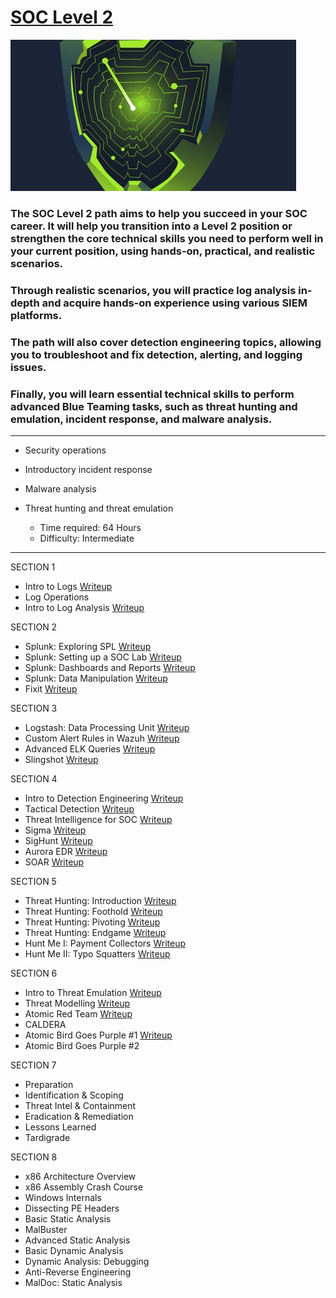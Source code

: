 # [SOC Level 2](https://tryhackme.com/path-action/soclevel2/join)
 
![Image not set yet](https://github.com/C3LKO/TryHackMe/blob/master/Assets/SOC%20Level%202.jpg)

### The SOC Level 2 path aims to help you succeed in your SOC career. It will help you transition into a Level 2 position or strengthen the core technical skills you need to perform well in your current position, using hands-on, practical, and realistic scenarios.

### Through realistic scenarios, you will practice log analysis in-depth and acquire hands-on experience using various SIEM platforms. 
### The path will also cover detection engineering topics, allowing you to troubleshoot and fix detection, alerting, and logging issues. 
### Finally, you will learn essential technical skills to perform advanced Blue Teaming tasks, such as threat hunting and emulation, incident response, and malware analysis.

----

  - Security operations
  - Introductory incident response
  - Malware analysis
  - Threat hunting and threat emulation

    - Time required: 64 Hours
    - Difficulty: Intermediate
   
----     

SECTION 1

   - Intro to Logs <a href="https://medium.com/@joseruizsec/soc-analyst-level-2-tryhackme-log-analysis-intro-to-logs-b7b2bfbc66b5" target="_blank">Writeup</a>
   - Log Operations
   - Intro to Log Analysis <a href="https://medium.com/@igor670/tryhackme-intro-to-log-analysis-walkthrough-5a9a51911c76" target="_blank">Writeup</a>

SECTION 2

   - Splunk: Exploring SPL <a href="https://sibermetin.com/splunk-exploring-spl" target="_blank">Writeup</a>
   - Splunk: Setting up a SOC Lab <a href="https://medium.com/@abhishek.rk96/tryhackme-splunk-setting-up-a-soc-lab-1fba3ab043de" target="_blank">Writeup</a>
   - Splunk: Dashboards and Reports <a href="https://vyshak-hari.medium.com/splunk-dashboards-and-reports-by-tryhackme-41f1ba6ed859" target="_blank">Writeup</a>
   - Splunk: Data Manipulation <a href="https://medium.com/@joseruizsec/soc-analyst-level-2-tryhackme-splunk-data-manipulation-c3007fd29cfc" target="_blank">Writeup</a>
   - Fixit <a href="https://medium.com/@abhishek.rk96/tryhackme-fixit-writeup-02b2460e6f66" target="_blank">Writeup</a>

SECTION 3

   - Logstash: Data Processing Unit <a href="https://medium.com/@0x4C1D/try-hack-me-logstash-data-processing-unit-walkthrough-1242cc368015" target="_blank">Writeup</a>
   - Custom Alert Rules in Wazuh <a href="https://medium.com/@josephalan17201972/custom-alert-rules-in-wazuh-tryhackme-write-up-613e8e99a6b3" target="_blank">Writeup</a>
   - Advanced ELK Queries <a href="https://medium.com/@Mohamed-Medhat/advanced-elk-queries-tryhackme-writeup-7edee6864d11" target="_blank">Writeup</a>
   - Slingshot <a href="https://medium.com/@MDK_BE/tryhackme-slingshot-walkthrough-fa6c06c11b0e" target="_blank">Writeup</a>

SECTION 4

   - Intro to Detection Engineering <a href="https://medium.com/@emrah-yigiz/intro-to-detection-engineering-tryhackme-thm-walkthrough-37af449bdee2" target="_blank">Writeup</a>
   - Tactical Detection <a href="https://medium.com/@kumarishefu.4507/try-hack-me-tactical-detection-write-up-82d2f086641d" target="_blank">Writeup</a>
   - Threat Intelligence for SOC <a href="https://medium.com/@0x4C1D/try-hack-me-threat-intelligence-for-soc-walkthrough-1584f09e144" target="_blank">Writeup</a>
   - Sigma <a href="https://medium.com/@kumarishefu.4507/try-hack-me-sigma-detection-rule-write-up-2ea6434336b1" target="_blank">Writeup</a>
   - SigHunt <a href="https://medium.com/@Mohamed-Medhat/sighunt-tryhackme-writeup-1e5982a6e000" target="_blank">Writeup</a>
   - Aurora EDR <a href="https://medium.com/@Mohamed-Medhat/aurora-edr-tryhackme-writeup-cf23bdccfe18" target="_blank">Writeup</a>
   - SOAR <a href="https://medium.com/@emrah-yigiz/tryhackme-soar-a6cfc38451eb" target="_blank">Writeup</a>

SECTION 5

   - Threat Hunting: Introduction <a href="https://medium.com/@josephalan17201972/threat-hunting-introduction-12c09b824a55" target="_blank">Writeup</a>
   - Threat Hunting: Foothold <a href="https://medium.com/@0x4C1D/try-hack-me-threat-hunting-foothold-walkthrough-845c3ec6723d" target="_blank">Writeup</a>
   - Threat Hunting: Pivoting <a href="https://medium.com/@josephalan17201972/threat-hunting-pivoting-tryhackme-write-up-ab451dcc7b13" target="_blank">Writeup</a>
   - Threat Hunting: Endgame <a href="https://medium.com/@0x4C1D/try-hack-me-threat-hunting-endgame-walkthrough-18edf8565e9c" target="_blank">Writeup</a>
   - Hunt Me I: Payment Collectors <a href="https://medium.com/@0x4C1D/try-hack-me-hunt-me-i-payment-collectors-walkthrough-5a26c86cd515" target="_blank">Writeup</a>
   - Hunt Me II: Typo Squatters <a href="https://medium.com/@0x4C1D/try-hack-me-hunt-me-ii-typo-squatters-walkthrough-8da58af050d0" target="_blank">Writeup</a>

SECTION 6

   - Intro to Threat Emulation <a href="https://medium.com/@itsmedeerej/intro-to-threat-emulation-dced9059dc4" target="_blank">Writeup</a>
   - Threat Modelling <a href="https://medium.com/@0xVirtu4l/threat-modelling-thm-walkthrough-4ea342148e7c" target="_blank">Writeup</a>
   - Atomic Red Team <a href="https://medium.com/@abhishek.rk96/tryhackme-atomicredteam-writeup-c74f62d1b750" target="_blank">Writeup</a>
   - CALDERA
   - Atomic Bird Goes Purple #1 <a href="https://medium.com/@0x4C1D/try-hack-me-atomic-bird-goes-purple-1-walkthrough-becc47a0b7a1" target="_blank">Writeup</a>
   - Atomic Bird Goes Purple #2

SECTION 7

   - Preparation
   - Identification & Scoping
   - Threat Intel & Containment
   - Eradication & Remediation
   - Lessons Learned
   - Tardigrade

SECTION 8

   - x86 Architecture Overview
   - x86 Assembly Crash Course
   - Windows Internals
   - Dissecting PE Headers
   - Basic Static Analysis
   - MalBuster
   - Advanced Static Analysis
   - Basic Dynamic Analysis
   - Dynamic Analysis: Debugging
   - Anti-Reverse Engineering
   - MalDoc: Static Analysis
